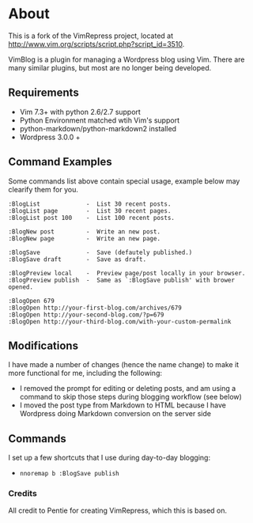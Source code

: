 # About

This is a fork of the VimRepress project, located at http://www.vim.org/scripts/script.php?script_id=3510.

VimBlog is a plugin for managing a Wordpress blog using Vim. There are many similar plugins, but most are no longer being developed.

## Requirements

- Vim 7.3+ with python 2.6/2.7 support 
- Python Environment matched wtih Vim's support 
- python-markdown/python-markdown2 installed 
- Wordpress 3.0.0 +

## Command Examples

Some commands list above contain special usage, example below may clearify them for you. 


    :BlogList             -  List 30 recent posts. 
    :BlogList page        -  List 30 recent pages. 
    :BlogList post 100    -  List 100 recent posts. 

    :BlogNew post         -  Write an new post. 
    :BlogNew page         -  Write an new page. 

    :BlogSave             -  Save (defautely published.) 
    :BlogSave draft       -  Save as draft. 

    :BlogPreview local    -  Preview page/post locally in your browser. 
    :BlogPreview publish  -  Same as `:BlogSave publish' with brower opened. 

    :BlogOpen 679 
    :BlogOpen http://your-first-blog.com/archives/679 
    :BlogOpen http://your-second-blog.com/?p=679 
    :BlogOpen http://your-third-blog.com/with-your-custom-permalink 

## Modifications

I have made a number of changes (hence the name change) to make it more functional for me, including the following:

- I removed the prompt for editing or deleting posts, and am using a command to skip those steps during blogging workflow (see below)
- I moved the post type from Markdown to HTML because I have Wordpress doing Markdown conversion on the server side

## Commands

I set up a few shortcuts that I use during day-to-day blogging:

-  <code>nnoremap <leader>b :BlogSave publish<CR></code>
### Credits

All credit to Pentie for creating VimRepress, which this is based on.
